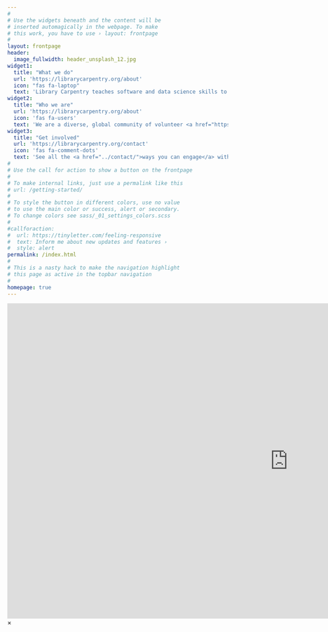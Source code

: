 ```yaml
---
#
# Use the widgets beneath and the content will be
# inserted automagically in the webpage. To make
# this work, you have to use › layout: frontpage
#
layout: frontpage
header:
  image_fullwidth: header_unsplash_12.jpg
widget1:
  title: "What we do"
  url: 'https://librarycarpentry.org/about'
  icon: "fas fa-laptop"
  text: 'Library Carpentry teaches software and data science skills to library professionals and to others in library-related roles. Our workshops are based on our lessons. Workshop hosts, Instructors, and learners must be prepared to follow The Carpentries' <a href="http://docs.carpentries.org/topic_folders/policies/code-of-conduct.html">Code of Conduct</a>.'
widget2:
  title: "Who we are"
  url: 'https://librarycarpentry.org/about'
  icon: 'fas fa-users'
  text: 'We are a diverse, global community of volunteer <a href="https://carpentries.org/team/">Instructors</a>, helpers, and Maintainers. '
widget3:
  title: "Get involved"
  url: 'https://librarycarpentry.org/contact'
  icon: 'fas fa-comment-dots'
  text: 'See all the <a href="../contact/">ways you can engage</a> with Library Carpentry. Follow us on <a href="https://twitter.com/libcarpentry/">Twitter</a>.'
#
# Use the call for action to show a button on the frontpage
#
# To make internal links, just use a permalink like this
# url: /getting-started/
#
# To style the button in different colors, use no value
# to use the main color or success, alert or secondary.
# To change colors see sass/_01_settings_colors.scss
#
#callforaction:
#  url: https://tinyletter.com/feeling-responsive
#  text: Inform me about new updates and features ›
#  style: alert
permalink: /index.html
#
# This is a nasty hack to make the navigation highlight
# this page as active in the topbar navigation
#
homepage: true
---
```


<div id="videoModal" class="reveal-modal large" data-reveal="">
  <div class="flex-video widescreen vimeo" style="display: block;">
    <iframe width="1280" height="720" src="https://www.youtube.com/embed/3b5zCFSmVvU" frameborder="0" allowfullscreen></iframe>
  </div>
  <a class="close-reveal-modal">&#215;</a>
</div>
